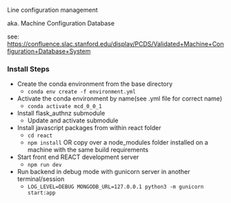 Line configuration management

aka. Machine Configuration Database

see: https://confluence.slac.stanford.edu/display/PCDS/Validated+Machine+Configuration+Database+System 



### Install Steps

- Create the conda environment from the base directory
    - `conda env create -f environment.yml`
- Activate the conda environment by name(see .yml file for correct name)
    - `conda activate mcd_0_0_1`
- Install flask_authnz submodule
    - Update and activate submodule
- Install javascript packages from within react folder
    - `cd react`
    - `npm install` OR copy over a node_modules folder installed on a machine with the same build requirements
- Start front end REACT development server 
    - `npm run dev`
- Run backend in debug mode with gunicorn server in another terminal/session
    - `LOG_LEVEL=DEBUG MONGODB_URL=127.0.0.1 python3 -m gunicorn start:app`


